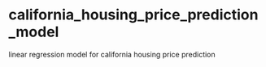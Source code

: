 # california_housing_price_prediction_model
linear regression model for california housing price prediction
